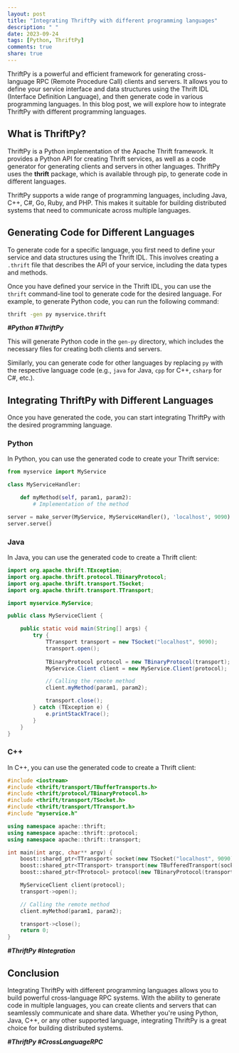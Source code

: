 ```yaml
---
layout: post
title: "Integrating ThriftPy with different programming languages"
description: " "
date: 2023-09-24
tags: [Python, ThriftPy]
comments: true
share: true
---
```


ThriftPy is a powerful and efficient framework for generating cross-language RPC (Remote Procedure Call) clients and servers. It allows you to define your service interface and data structures using the Thrift IDL (Interface Definition Language), and then generate code in various programming languages. In this blog post, we will explore how to integrate ThriftPy with different programming languages.

## What is ThriftPy?

ThriftPy is a Python implementation of the Apache Thrift framework. It provides a Python API for creating Thrift services, as well as a code generator for generating clients and servers in other languages. ThriftPy uses the **thrift** package, which is available through pip, to generate code in different languages.

ThriftPy supports a wide range of programming languages, including Java, C++, C#, Go, Ruby, and PHP. This makes it suitable for building distributed systems that need to communicate across multiple languages.

## Generating Code for Different Languages

To generate code for a specific language, you first need to define your service and data structures using the Thrift IDL. This involves creating a `.thrift` file that describes the API of your service, including the data types and methods.

Once you have defined your service in the Thrift IDL, you can use the `thrift` command-line tool to generate code for the desired language. For example, to generate Python code, you can run the following command:

```bash
thrift -gen py myservice.thrift
```
***#Python #ThriftPy***

This will generate Python code in the `gen-py` directory, which includes the necessary files for creating both clients and servers.

Similarly, you can generate code for other languages by replacing `py` with the respective language code (e.g., `java` for Java, `cpp` for C++, `csharp` for C#, etc.).

## Integrating ThriftPy with Different Languages

Once you have generated the code, you can start integrating ThriftPy with the desired programming language.

### Python

In Python, you can use the generated code to create your Thrift service:

```python
from myservice import MyService

class MyServiceHandler:

    def myMethod(self, param1, param2):
        # Implementation of the method

server = make_server(MyService, MyServiceHandler(), 'localhost', 9090)
server.serve()
```

### Java

In Java, you can use the generated code to create a Thrift client:

```java
import org.apache.thrift.TException;
import org.apache.thrift.protocol.TBinaryProtocol;
import org.apache.thrift.transport.TSocket;
import org.apache.thrift.transport.TTransport;

import myservice.MyService;

public class MyServiceClient {

    public static void main(String[] args) {
        try {
            TTransport transport = new TSocket("localhost", 9090);
            transport.open();
            
            TBinaryProtocol protocol = new TBinaryProtocol(transport);
            MyService.Client client = new MyService.Client(protocol);

            // Calling the remote method
            client.myMethod(param1, param2);

            transport.close();
        } catch (TException e) {
            e.printStackTrace();
        }
    }
}
```

### C++

In C++, you can use the generated code to create a Thrift client:

```cpp
#include <iostream>
#include <thrift/transport/TBufferTransports.h>
#include <thrift/protocol/TBinaryProtocol.h>
#include <thrift/transport/TSocket.h>
#include <thrift/transport/TTransport.h>
#include "myservice.h"

using namespace apache::thrift;
using namespace apache::thrift::protocol;
using namespace apache::thrift::transport;

int main(int argc, char** argv) {
    boost::shared_ptr<TTransport> socket(new TSocket("localhost", 9090));
    boost::shared_ptr<TTransport> transport(new TBufferedTransport(socket));
    boost::shared_ptr<TProtocol> protocol(new TBinaryProtocol(transport));

    MyServiceClient client(protocol);
    transport->open();

    // Calling the remote method
    client.myMethod(param1, param2);

    transport->close();
    return 0;
}
```

***#ThriftPy #Integration***

## Conclusion

Integrating ThriftPy with different programming languages allows you to build powerful cross-language RPC systems. With the ability to generate code in multiple languages, you can create clients and servers that can seamlessly communicate and share data. Whether you're using Python, Java, C++, or any other supported language, integrating ThriftPy is a great choice for building distributed systems.

***#ThriftPy #CrossLanguageRPC***